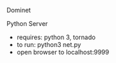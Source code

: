 Dominet

Python Server
* requires: python 3, tornado
* to run: python3 net.py
* open browser to localhost:9999